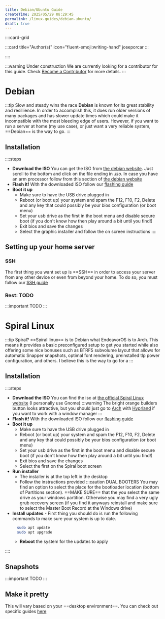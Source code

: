 ```yaml
---
title: Debian/Ubuntu Guide
createTime: 2025/05/29 08:29:45
permalink: /linux-guides/debian-ubuntu/
draft: true
---
```


::::card-grid

:::card title="Author(s)" icon="fluent-emoji:writing-hand"
joseporcar
:::

<!-- :::card title="Co-author(s)" icon="fluent-emoji:two-hearts"
::: -->

::::

:::warning Under construction
We are currently looking for a contributor for this guide. Check [Become a Contributor](../about/contributions/README.md) for more details.
:::

# Debian
:::tip Slow and steady wins the race
**Debian** is known for its great stability and resillience. In order to accomplish this, it does run older versions of many packages and has slower update times which could make it incompatible with the most bleeding edge of users. However, if you want to run a server at home (my use case), or just want a very reliable system, ==Debian== is the way to go. 
:::

## **Installation**
::::steps

- **Download the ISO**
  You can get the ISO from [the debian website](https://cdimage.debian.org/debian-cd/current/amd64/iso-dvd/). Just scroll to the bottom and click on the file ending in *.iso*. In case you have an arm processor follow from this section of [the debian website](https://cdimage.debian.org/debian-cd/current/arm64/iso-dvd/)
- **Flash it!**
  With the downloaded ISO follow our [flashing guide](../../guides/flashing-guide)
- **Boot it up**
  - Make sure to have the USB drive plugged in
  - Reboot (or boot up) your system and spam the F12, F10, F2, Delete and any key that could possibly be your bios configuration (or boot menu)
  - Set your usb drive as the first in the boot menu and disable secure boot (if you don't know how then play around a bit until you find!)
  - Exit bios and save the changes
  - Select the graphic installer and follow the on screen instructions
::::

## **Setting up your home server**

### SSH
The first thing you want set up is ==SSH== in order to access your server from any other device or even from beyond your home.
To do so, you must follow our [SSH guide](../../guides/ssh-guide)

### Rest: TODO
:::important TODO
:::

# Spiral Linux

:::tip Spiral?
==Spiral linux== is to Debian what EndeavorOS is to Arch. This means it provides a basic preconfigured setup to get you started while also offering some nice bonuses such as BTRFS subvolume layout that allows for automatic Snapper snapshots, optimal font rendering, preinstalled tlp power configuration, and others. I believe this is the way to go for a 
:::

## **Installation**

::::steps

- **Download the ISO**
  You can find the iso at [the official Spiral Linux website](https://spirallinux.github.io/#download) (I personally use Gnome)
  :::warning
  The bright orange builders button looks attractive, but you should just go to [Arch](arch.md) with [Hyprland](https://hypr.land) if you want to work with a window manager
  :::
- **Flash it!**
  With the downloaded ISO follow our [flashing guide](../../guides/flashing-guide)
- **Boot it up**
  - Make sure to have the USB drive plugged in
  - Reboot (or boot up) your system and spam the F12, F10, F2, Delete and any key that could possibly be your bios configuration (or boot menu)
  - Set your usb drive as the first in the boot menu and disable secure boot (if you don't know how then play around a bit until you find!)
  - Exit bios and save the changes
  - Select the first on the Spiral boot screen
- **Run installer**
  - The installer is at the top left in the desktop
  - Follow the instructions provided
    :::caution DUAL BOOTERS
    You may find an option to select the place for the bootloader location (bottom of Partitions section). ==MAKE SURE== that the you select the same drive as your windows partition. Otherwise you may find a very ugly grub recovery screen (if you find it anyways reinstall and make sure to select the Master Boot Record at the Windows drive)
- **Install updates** - First thing you should do is run the following commands to make sure your system is up to date.
  ```bash
    sudo apt update
    sudo apt upgrade
  ```
  - **Reboot** the system for the updates to apply

::::

## **Snapshots**

:::important TODO
:::

## **Make it pretty**

This will vary based on your ==desktop environment==. You can check out specific guides [here](http://localhost:8080/tuxies-wiki/linux-guides/#desktop-environments-des)
